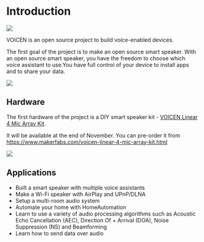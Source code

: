 # Introduction

![](assets/images/voicen.svg)

VOICEN is an open source project to build voice-enabled devices.

The first goal of the project is to make an open source smart speaker. With an open source smart speaker, you have the freedom to choose which voice assistant to use.You have full control of your device to install apps and to share your data.

![](assets/images/speaker.svg)

## Hardware
The first hardware of the project is a DIY smart speaker kit - [VOICEN Linear 4 Mic Array Kit](hardware/#voicen-linear-4-mic-array-kit).

It will be available at the end of November. You can pre-order it from https://www.makerfabs.com/voicen-linear-4-mic-array-kit.html

![](assets/images/speaker_front.png)

## Applications
+ Built a smart speaker with multiple voice assistants
+ Make a Wi-Fi speaker with AirPlay and UPnP/DLNA
+ Setup a multi-room audio system
+ Automate your home with HomeAutomation
+ Learn to use a variety of audio processing algorithms such as Acoustic Echo Cancellation (AEC), Direction Of + Arrival (DOA), Noise Suppression (NS) and Beamforming
+ Learn how to send data over audio


